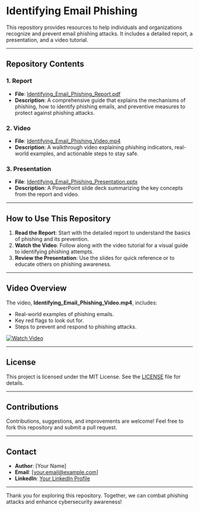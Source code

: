 # Identifying Email Phishing

This repository provides resources to help individuals and organizations recognize and prevent email phishing attacks. It includes a detailed report, a presentation, and a video tutorial.

---

## Repository Contents

### 1. **Report**
- **File**: [Identifying_Email_Phishing_Report.pdf](./Report/Identifying_Email_Phishing_Report.pdf)
- **Description**: A comprehensive guide that explains the mechanisms of phishing, how to identify phishing emails, and preventive measures to protect against phishing attacks.

### 2. **Video**
- **File**: [Identifying_Email_Phishing_Video.mp4](./Video/Identifying_Email_Phishing_Video.mp4)
- **Description**: A walkthrough video explaining phishing indicators, real-world examples, and actionable steps to stay safe.

### 3. **Presentation**
- **File**: [Identifying_Email_Phishing_Presentation.pptx](./Presentation/Identifying_Email_Phishing_Presentation.pptx)
- **Description**: A PowerPoint slide deck summarizing the key concepts from the report and video.

---

## How to Use This Repository

1. **Read the Report**: Start with the detailed report to understand the basics of phishing and its prevention.
2. **Watch the Video**: Follow along with the video tutorial for a visual guide to identifying phishing attempts.
3. **Review the Presentation**: Use the slides for quick reference or to educate others on phishing awareness.

---

## Video Overview

The video, **Identifying_Email_Phishing_Video.mp4**, includes:
- Real-world examples of phishing emails.
- Key red flags to look out for.
- Steps to prevent and respond to phishing attacks.

[![Watch Video](https://img.youtube.com/vi/YOUR_VIDEO_ID/0.jpg)](https://youtu.be/YOUR_VIDEO_ID)

---

## License

This project is licensed under the MIT License. See the [LICENSE](./LICENSE) file for details.

---

## Contributions

Contributions, suggestions, and improvements are welcome! Feel free to fork this repository and submit a pull request.

---

## Contact

- **Author**: [Your Name]
- **Email**: [your.email@example.com]
- **LinkedIn**: [Your LinkedIn Profile](https://linkedin.com/in/your-profile)

---

Thank you for exploring this repository. Together, we can combat phishing attacks and enhance cybersecurity awareness!
